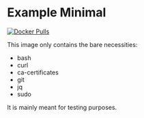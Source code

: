 # Example Minimal

[![Docker Pulls](https://img.shields.io/docker/pulls/codercom/example-minimal?label=codercom%2Fexample-minimal)](https://hub.docker.com/r/codercom/example-minimal)

This image only contains the bare necessities:

- bash
- curl
- ca-certificates
- git
- jq
- sudo

It is mainly meant for testing purposes.

